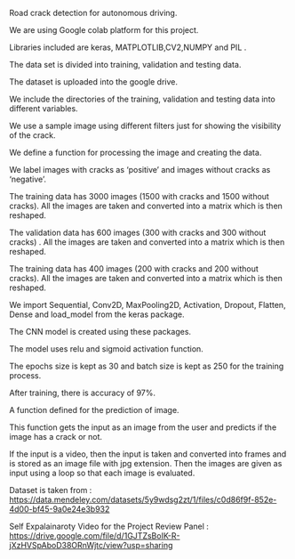 Road crack detection for autonomous driving.

We are using Google colab platform for this project.

Libraries included are keras, MATPLOTLIB,CV2,NUMPY and PIL .

The data set is divided into training, validation and testing data.

The dataset is uploaded into the google drive.

We include the directories of the training, validation and testing data into different variables.

We use a sample image using different filters just for showing the visibility of the crack.

We define a function for processing the image and creating the data.

We label images with cracks as ‘positive’ and images without cracks as ‘negative’.

The training data has 3000 images (1500 with cracks and 1500 without cracks). All the images are taken and converted into a matrix which is then reshaped.

The validation data has 600 images (300 with cracks and 300 without cracks) . All the images are taken and converted into a matrix which is then reshaped.

The training data has 400 images (200 with cracks and 200 without cracks). All the images are taken and converted into a matrix which is then reshaped.

We import Sequential, Conv2D, MaxPooling2D, Activation, Dropout, Flatten, Dense and load_model from the keras package.

The CNN model is created using these packages.

The model uses relu and sigmoid activation function.

The epochs size is kept as 30 and batch size is kept as 250 for the training process.

After training, there is accuracy of 97%.

A function defined for the prediction of image.

This function gets the input as an image from the user and predicts if the image has a crack or not.

If the input is a video, then the input is taken and converted into frames and is stored as an image file with jpg extension. Then the images are given as input using a loop so that each image is evaluated.

Dataset is taken from : https://data.mendeley.com/datasets/5y9wdsg2zt/1/files/c0d86f9f-852e-4d00-bf45-9a0e24e3b932

Self Expalainaroty Video for the Project Review Panel : https://drive.google.com/file/d/1GJTZsBoIK-R-jXzHVSpAboD38ORnWjtc/view?usp=sharing
